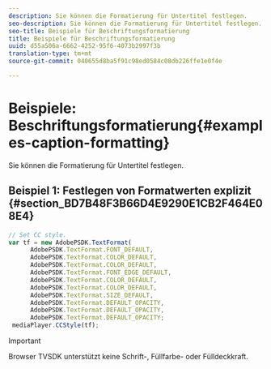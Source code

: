 ```yaml
---
description: Sie können die Formatierung für Untertitel festlegen.
seo-description: Sie können die Formatierung für Untertitel festlegen.
seo-title: Beispiele für Beschriftungsformatierung
title: Beispiele für Beschriftungsformatierung
uuid: d55a506a-6662-4252-95f6-4073b2997f3b
translation-type: tm+mt
source-git-commit: 040655d8ba5f91c98ed0584c08db226ffe1e0f4e

---
```



# Beispiele: Beschriftungsformatierung{#examples-caption-formatting}

Sie können die Formatierung für Untertitel festlegen.

## Beispiel 1: Festlegen von Formatwerten explizit {#section_BD7B48F3B66D4E9290E1CB2F464E08E4}

```js
// Set CC style. 
var tf = new AdobePSDK.TextFormat( 
      AdobePSDK.TextFormat.FONT_DEFAULT, 
      AdobePSDK.TextFormat.COLOR_DEFAULT, 
      AdobePSDK.TextFormat.COLOR_DEFAULT, 
      AdobePSDK.TextFormat.FONT_EDGE_DEFAULT, 
      AdobePSDK.TextFormat.COLOR_DEFAULT, 
      AdobePSDK.TextFormat.COLOR_DEFAULT, 
      AdobePSDK.TextFormat.SIZE_DEFAULT, 
      AdobePSDK.TextFormat.DEFAULT_OPACITY, 
      AdobePSDK.TextFormat.DEFAULT_OPACITY, 
      AdobePSDK.TextFormat.DEFAULT_OPACITY; 
 mediaPlayer.CCStyle(tf);
```

>[!IMPORTANT]
>
>Browser TVSDK unterstützt keine Schrift-, Füllfarbe- oder Fülldeckkraft.

